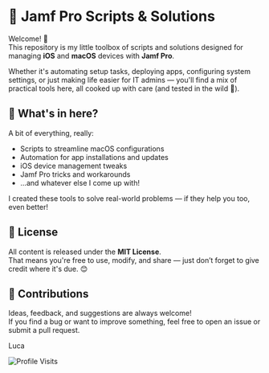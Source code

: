 # 🍏 Jamf Pro Scripts & Solutions

Welcome! 👋  
This repository is my little toolbox of scripts and solutions designed for managing **iOS** and **macOS** devices with **Jamf Pro**.

Whether it's automating setup tasks, deploying apps, configuring system settings, or just making life easier for IT admins — you'll find a mix of practical tools here, all cooked up with care (and tested in the wild 🧪).

## 📁 What's in here?

A bit of everything, really:
- Scripts to streamline macOS configurations
- Automation for app installations and updates
- iOS device management tweaks
- Jamf Pro tricks and workarounds
- …and whatever else I come up with!

I created these tools to solve real-world problems — if they help you too, even better!

## 🧾 License

All content is released under the **MIT License**.  
That means you're free to use, modify, and share — just don’t forget to give credit where it's due. 😊

## 🙌 Contributions

Ideas, feedback, and suggestions are always welcome!  
If you find a bug or want to improve something, feel free to open an issue or submit a pull request.

Luca

![Profile Visits](https://img.shields.io/endpoint?url=https://yasinkalkan.com/api/githubvisitorstats/track/?user=lucaesse)
